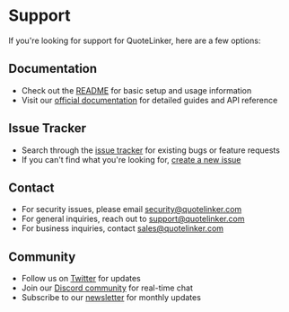 # Support

If you're looking for support for QuoteLinker, here are a few options:

## Documentation

* Check out the [README](../README.md) for basic setup and usage information
* Visit our [official documentation](https://quotelinker.com/docs) for detailed guides and API reference

## Issue Tracker

* Search through the [issue tracker](https://github.com/QuoteLinker/quote-linker-web/issues) for existing bugs or feature requests
* If you can't find what you're looking for, [create a new issue](https://github.com/QuoteLinker/quote-linker-web/issues/new/choose)

## Contact

* For security issues, please email security@quotelinker.com
* For general inquiries, reach out to support@quotelinker.com
* For business inquiries, contact sales@quotelinker.com

## Community

* Follow us on [Twitter](https://twitter.com/quotelinker) for updates
* Join our [Discord community](https://discord.gg/quotelinker) for real-time chat
* Subscribe to our [newsletter](https://quotelinker.com/newsletter) for monthly updates 
